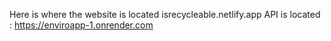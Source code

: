 Here is where the website is located isrecycleable.netlify.app 
API is located : https://enviroapp-1.onrender.com
